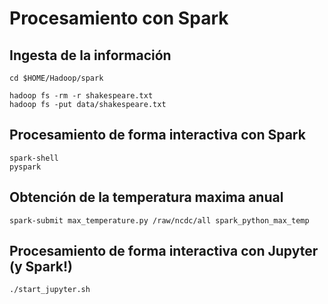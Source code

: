 # Procesamiento con Spark

## Ingesta de la información

```
cd $HOME/Hadoop/spark

hadoop fs -rm -r shakespeare.txt
hadoop fs -put data/shakespeare.txt
```

## Procesamiento de forma interactiva con Spark 

```
spark-shell
pyspark
```

## Obtención de la temperatura maxima anual

```
spark-submit max_temperature.py /raw/ncdc/all spark_python_max_temp
```

## Procesamiento de forma interactiva con Jupyter (y Spark!) 

```
./start_jupyter.sh
```
